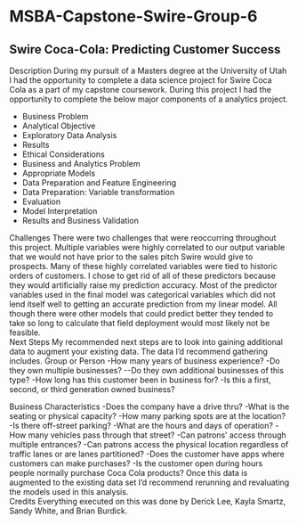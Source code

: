 # MSBA-Capstone-Swire-Group-6

## Swire Coca-Cola: Predicting Customer Success

Description
During my pursuit of a Masters degree at the University of Utah I had the opportunity to complete a data science project for Swire Coca Cola as a part of my capstone coursework.  During this project I had the opportunity to complete the below major components of a analytics project. 
- Business Problem
- Analytical Objective
- Exploratory Data Analysis
- Results
- Ethical Considerations
- Business and Analytics Problem
- Appropriate Models
- Data Preparation and Feature Engineering
- Data Preparation: Variable transformation
- Evaluation
- Model Interpretation
- Results and Business Validation

Challenges
There were two challenges that were reoccurring throughout this project.
Multiple variables were highly correlated to our output variable that we would not have prior to the sales pitch Swire would give to prospects.  Many of these highly correlated variables were tied to historic orders of customers.  I chose to get rid of all of these predictors because they would artificially raise my prediction accuracy. 
Most of the predictor variables used in the final model was categorical variables which did not lend itself well to getting an accurate prediction from my linear model.  All though there were other models that could predict better they tended to take so long to calculate that field deployment would most likely not be feasible.  
Next Steps
My recommended next steps are to look into gaining additional data to augment your existing data.  The data I’d recommend gathering includes. 
Group or Person
-How many years of business experience?
-Do they own multiple businesses?
--Do they own additional businesses of this type?
-How long has this customer been in business for?
-Is this a first, second, or third generation owned business?

Business Characteristics
-Does the company have a drive thru?
-What is the seating or physical capacity?
-How many parking spots are at the location?
-Is there off-street parking?
-What are the hours and days of operation?
-How many vehicles pass through that street?
-Can patrons’ access through multiple entrances?
-Can patrons access the physical location regardless of traffic lanes or are lanes partitioned?
-Does the customer have apps where customers can make purchases?
-Is the customer open during hours people normally purchase Coca Cola products?
Once this data is augmented to the existing data set I’d recommend rerunning and revaluating the models used in this analysis.  
Credits
Everything executed on this was done by Derick Lee, Kayla Smartz, Sandy White, and Brian Burdick.



